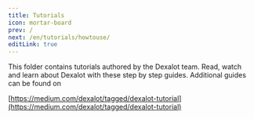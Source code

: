 ```yaml
---
title: Tutorials
icon: mortar-board
prev: /
next: /en/tutorials/howtouse/
editLink: true
---
```


This folder contains tutorials authored by the Dexalot team. Read, watch and learn about Dexalot with these step by step guides. Additional guides can be found on

[https://medium.com/dexalot/tagged/dexalot-tutorial](https://medium.com/dexalot/tagged/dexalot-tutorial)
